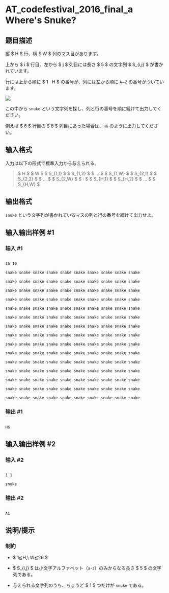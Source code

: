 # AT_codefestival_2016_final_a Where&#39;s Snuke?

## 题目描述

[problemUrl]: https://atcoder.jp/contests/cf16-final/tasks/codefestival_2016_final_a

縦 $ H $ 行、横 $ W $ 列のマス目があります。

上から $ i $ 行目、左から $ j $ 列目には長さ $ 5 $ の文字列 $ S_{i,j} $ が書かれています。

行には上から順に $ 1 $~$ H $ の番号が、列には左から順に `A`~`Z` の番号がついています。

![](https://cdn.luogu.com.cn/upload/vjudge_pic/AT_codefestival_2016_final_a/d3b854eace34ecfd0d0564d0ea4b3c7c5a522480.png)

この中から `snuke` という文字列を探し、列と行の番号を順に続けて出力してください。

例えば $ 6 $ 行目の $ 8 $ 列目にあった場合は、`H6` のように出力してください。

## 输入格式

入力は以下の形式で標準入力から与えられる。

> $ H $ $ W $ $ S_{1,1} $ $ S_{1,2} $ $ ... $ $ S_{1,W} $ $ S_{2,1} $ $ S_{2,2} $ $ ... $ $ S_{2,W} $ $ : $ $ S_{H,1} $ $ S_{H,2} $ $ ... $ $ S_{H,W} $

## 输出格式

`snuke` という文字列が書かれているマスの列と行の番号を続けて出力せよ。

## 输入输出样例 #1

### 输入 #1

```
15 10
snake snake snake snake snake snake snake snake snake snake
snake snake snake snake snake snake snake snake snake snake
snake snake snake snake snake snake snake snake snake snake
snake snake snake snake snake snake snake snake snake snake
snake snake snake snake snake snake snake snake snake snake
snake snake snake snake snake snake snake snuke snake snake
snake snake snake snake snake snake snake snake snake snake
snake snake snake snake snake snake snake snake snake snake
snake snake snake snake snake snake snake snake snake snake
snake snake snake snake snake snake snake snake snake snake
snake snake snake snake snake snake snake snake snake snake
snake snake snake snake snake snake snake snake snake snake
snake snake snake snake snake snake snake snake snake snake
snake snake snake snake snake snake snake snake snake snake
snake snake snake snake snake snake snake snake snake snake
```

### 输出 #1

```
H6
```

## 输入输出样例 #2

### 输入 #2

```
1 1
snuke
```

### 输出 #2

```
A1
```

## 说明/提示

### 制約

- $ 1≦H,\ W≦26 $
- $ S_{i,j} $ は小文字アルファベット（`a`-`z`）のみからなる長さ $ 5 $ の文字列である。
- 与えられる文字列のうち、ちょうど $ 1 $ つだけが `snuke` である。